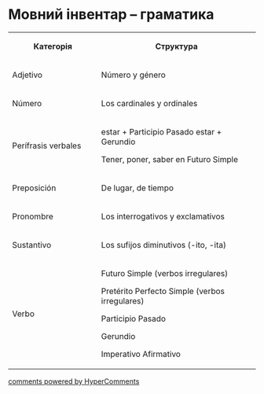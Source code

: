 <div id="hypercomments_widget" class="js-hypercomments-widget invisible"></div>

# Мовний інвентар – граматика

<table>
<tbody>
<tr>
<td style="text-align: center;" width="217">
<p><strong>Категорія</strong></p>
</td>
<td style="text-align: center;" width="444">
<p><strong>Структура</strong></p>
</td>
</tr>
<tr>
<td width="217">
<p>Adjetivo</p>
</td>
<td width="444">
<p>N&uacute;mero y g&eacute;nero</p>
</td>
</tr>
<tr>
<td width="217">
<p>N&uacute;mero&nbsp;</p>
</td>
<td width="444">
<p>Los cardinales y ordinales</p>
</td>
</tr>
<tr>
<td width="217">
<p>Per&iacute;frasis verbales</p>
</td>
<td width="444">
<p>estar + Participio Pasado estar + Gerundio</p>
<p>Tener, poner, saber en Futuro Simple</p>
</td>
</tr>
<tr>
<td width="217">
<p>Preposici&oacute;n</p>
</td>
<td width="444">
<p>De lugar, de tiempo</p>
</td>
</tr>
<tr>
<td width="217">
<p>Pronombre</p>
</td>
<td width="444">
<p>Los interrogativos y exclamativos&nbsp;</p>
</td>
</tr>
<tr>
<td width="217">
<p>Sustantivo</p>
</td>
<td width="444">
<p>Los sufijos diminutivos (-ito, -ita)</p>
</td>
</tr>
<tr>
<td width="217">
<p>Verbo</p>
</td>
<td width="444">
<p>Futuro Simple (verbos irregulares)</p>
<p>Pret&eacute;rito Perfecto Simple (verbos irregulares)</p>
<p>Participio Pasado</p>
<p>Gerundio</p>
<p>Imperativo Afirmativo</p>
</td>
</tr>
</tbody>
</table>

<div class="js-hypercomments-container">
    <a href="http://hypercomments.com" class="hc-link" title="comments widget">comments powered by HyperComments</a>
</div>